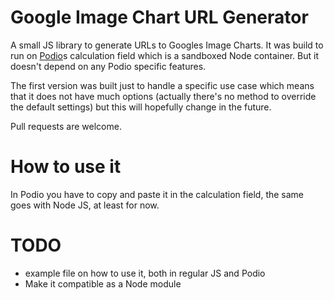 # Google Image Chart URL Generator

A small JS library to generate URLs to Googles Image Charts. It was build to run on [Podio](http://podio.com)s calculation field which is a sandboxed Node container. But it doesn't depend on any Podio specific features.

The first version was built just to handle a specific use case which means that it does not have much options (actually there's no method to override the default settings) but this will hopefully change in the future.

Pull requests are welcome.

# How to use it
In Podio you have to copy and paste it in the calculation field, the same goes with Node JS, at least for now.

# TODO
 - example file on how to use it, both in regular JS and Podio
 - Make it compatible as a Node module